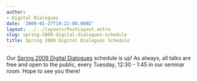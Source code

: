 ```yaml
---
author:
- Digital Dialogues
date: '2009-01-27T19:22:00.000Z'
layout: ../../layouts/PostLayout.astro
slug: spring-2009-digital-dialogues-schedule
title: Spring 2009 Digital Dialogues Schedule
---
```


Our [Spring 2009 Digital Dialogues](http://web.archive.org/web/20100615144914/http://www.mith2.umd.edu/programs/mith_speakers_spring_2009.pdf) schedule is up! As always, all talks are free and open to the public, every Tuesday, 12:30 - 1:45 in our seminar room. Hope to see you there!